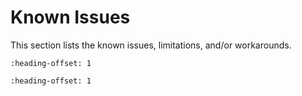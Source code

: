 # Known Issues

This section lists the known issues, limitations, and/or workarounds.

```{include} /release/known_issues/cannot_add_sdk_components.md
:heading-offset: 1
```

```{include} /release/known_issues/freertos_issue.md
:heading-offset: 1
```
